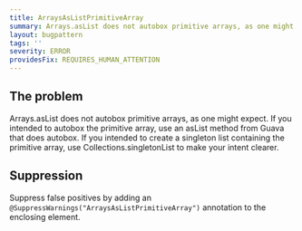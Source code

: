 ```yaml
---
title: ArraysAsListPrimitiveArray
summary: Arrays.asList does not autobox primitive arrays, as one might expect.
layout: bugpattern
tags: ''
severity: ERROR
providesFix: REQUIRES_HUMAN_ATTENTION
---
```


<!--
*** AUTO-GENERATED, DO NOT MODIFY ***
To make changes, edit the @BugPattern annotation or the explanation in docs/bugpattern.
-->

## The problem
Arrays.asList does not autobox primitive arrays, as one might expect. If you intended to autobox the primitive array, use an asList method from Guava that does autobox.  If you intended to create a singleton list containing the primitive array, use Collections.singletonList to make your intent clearer.

## Suppression
Suppress false positives by adding an `@SuppressWarnings("ArraysAsListPrimitiveArray")` annotation to the enclosing element.
